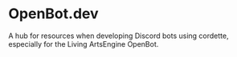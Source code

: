 # OpenBot.dev

A hub for resources when developing Discord bots using cordette, especially for the Living ArtsEngine OpenBot.
